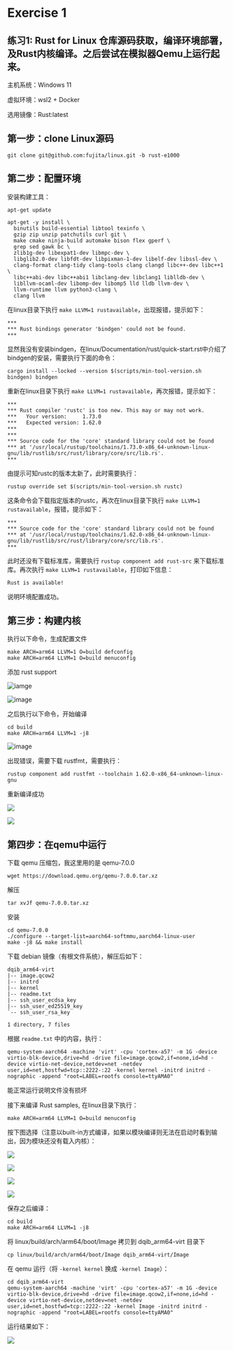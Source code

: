 # Exercise 1
## 练习1: Rust for Linux 仓库源码获取，编译环境部署，及Rust内核编译。之后尝试在模拟器Qemu上运行起来。

主机系统：Windows 11

虚拟环境：wsl2 + Docker

选用镜像：Rust:latest

## 第一步：clone Linux源码

```
git clone git@github.com:fujita/linux.git -b rust-e1000
```


## 第二步：配置环境

安装构建工具：

```
apt-get update

apt-get -y install \
  binutils build-essential libtool texinfo \
  gzip zip unzip patchutils curl git \
  make cmake ninja-build automake bison flex gperf \
  grep sed gawk bc \
  zlib1g-dev libexpat1-dev libmpc-dev \
  libglib2.0-dev libfdt-dev libpixman-1-dev libelf-dev libssl-dev \
  clang-format clang-tidy clang-tools clang clangd libc++-dev libc++1 \
  libc++abi-dev libc++abi1 libclang-dev libclang1 liblldb-dev \
  libllvm-ocaml-dev libomp-dev libomp5 lld lldb llvm-dev \
  llvm-runtime llvm python3-clang \
  clang llvm
```

在linux目录下执行 `make LLVM=1 rustavailable`，出现报错，提示如下：

```
***
*** Rust bindings generator 'bindgen' could not be found.
***
```

显然我没有安装bindgen，在linux/Documentation/rust/quick-start.rst中介绍了bindgen的安装，需要执行下面的命令：

```
cargo install --locked --version $(scripts/min-tool-version.sh bindgen) bindgen
```

重新在linux目录下执行 `make LLVM=1 rustavailable`，再次报错，提示如下：

```
***
*** Rust compiler 'rustc' is too new. This may or may not work.
***   Your version:     1.73.0
***   Expected version: 1.62.0
***
***
*** Source code for the 'core' standard library could not be found
*** at '/usr/local/rustup/toolchains/1.73.0-x86_64-unknown-linux-gnu/lib/rustlib/src/rust/library/core/src/lib.rs'.
***
```

由提示可知rustc的版本太新了，此时需要执行：

```
rustup override set $(scripts/min-tool-version.sh rustc)
```

这条命令会下载指定版本的rustc，再次在linux目录下执行 `make LLVM=1 rustavailable`，报错，提示如下：

```
***
*** Source code for the 'core' standard library could not be found
*** at '/usr/local/rustup/toolchains/1.62.0-x86_64-unknown-linux-gnu/lib/rustlib/src/rust/library/core/src/lib.rs'.
***
```

此时还没有下载标准库，需要执行 `rustup component add rust-src` 来下载标准库。再次执行 `make LLVM=1 rustavailable`，打印如下信息：

```
Rust is available!
```

说明环境配置成功。

## 第三步：构建内核

执行以下命令，生成配置文件

```
make ARCH=arm64 LLVM=1 O=build defconfig
make ARCH=arm64 LLVM=1 O=build menuconfig
```

添加 rust support

![iamge](./images/1.png)

![image](./images/2.png)


之后执行以下命令，开始编译

```
cd build
make ARCH=arm64 LLVM=1 -j8
```

![image](./images/3.png)

出现错误，需要下载 rustfmt，需要执行：

```
rustup component add rustfmt --toolchain 1.62.0-x86_64-unknown-linux-gnu
```

重新编译成功

![](./images/4.png)

![](./images/5.png)

## 第四步：在qemu中运行

下载 qemu 压缩包，我这里用的是 qemu-7.0.0

```
wget https://download.qemu.org/qemu-7.0.0.tar.xz
```

解压

```
tar xvJf qemu-7.0.0.tar.xz
```

安装

```
cd qemu-7.0.0
./configure --target-list=aarch64-softmmu,aarch64-linux-user
make -j8 && make install
```

下载 debian 镜像（有根文件系统），解压后如下：

```
dqib_arm64-virt
|-- image.qcow2
|-- initrd
|-- kernel
|-- readme.txt
|-- ssh_user_ecdsa_key
|-- ssh_user_ed25519_key
`-- ssh_user_rsa_key

1 directory, 7 files
```

根据 `readme.txt` 中的内容，执行：

```
qemu-system-aarch64 -machine 'virt' -cpu 'cortex-a57' -m 1G -device virtio-blk-device,drive=hd -drive file=image.qcow2,if=none,id=hd -device virtio-net-device,netdev=net -netdev user,id=net,hostfwd=tcp::2222-:22 -kernel kernel -initrd initrd -nographic -append "root=LABEL=rootfs console=ttyAMA0"
```

能正常运行说明文件没有损坏

接下来编译 Rust samples, 在linux目录下执行：

```
make ARCH=arm64 LLVM=1 O=build menuconfig
```

按下图选择（注意以built-in方式编译，如果以模块编译则无法在启动时看到输出，因为模块还没有载入内核）：

![](./images/6.png)

![](./images/7.png)

![](./images/8.png)

![](./images/9.png)

保存之后编译：

```
cd build
make ARCH=arm64 LLVM=1 -j8
```

将 linux/build/arch/arm64/boot/Image 拷贝到 dqib_arm64-virt 目录下

```
cp linux/build/arch/arm64/boot/Image dqib_arm64-virt/Image
```

在 qemu 运行（将 `-kernel kernel` 换成 `-kernel Image`）：

```
cd dqib_arm64-virt
qemu-system-aarch64 -machine 'virt' -cpu 'cortex-a57' -m 1G -device virtio-blk-device,drive=hd -drive file=image.qcow2,if=none,id=hd -device virtio-net-device,netdev=net -netdev user,id=net,hostfwd=tcp::2222-:22 -kernel Image -initrd initrd -nographic -append "root=LABEL=rootfs console=ttyAMA0"
```

运行结果如下：

![](./images/10.png)